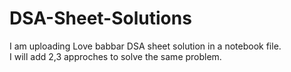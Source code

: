 # DSA-Sheet-Solutions<br/>
I am uploading Love babbar DSA sheet solution in a notebook file.<br/>
I will add 2,3 approches to solve the same problem.<br/>
